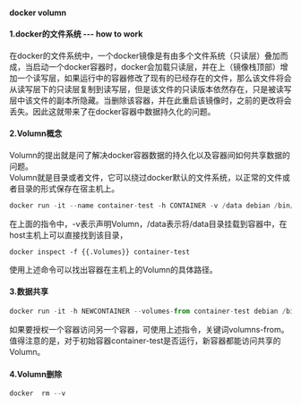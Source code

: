 #### docker volumn
#### 1.docker的文件系统 --- how to work
在docker的文件系统中，一个docker镜像是有由多个文件系统（只读层）叠加而成，当启动一个docker容器时，docker会加载只读层，并在上（镜像栈顶部）增加一个读写层，如果运行中的容器修改了现有的已经存在的文件，那么该文件将会从读写层下的只读层复制到读写层，但是该文件的只读版本依然存在，只是被读写层中该文件的副本所隐藏。当删除该容器，并在此重启该镜像时，之前的更改将会丢失。因此这就带来了在docker容器中数据持久化的问题。

#### 2.Volumn概念
Volumn的提出就是问了解决docker容器数据的持久化以及容器间如何共享数据的问题。<br/>
Volumn就是目录或者文件，它可以绕过docker默认的文件系统，以正常的文件或者目录的形式保存在宿主机上。<br/>
```javascript
docker run -it --name container-test -h CONTAINER -v /data debian /bin/bash
```
在上面的指令中，-v表示声明Volumn，/data表示将/data目录挂载到容器中，在host主机上可以直接找到该目录，
```javascipt
docker inspect -f {{.Volumes}} container-test
```
使用上述命令可以找出容器在主机上的Volumn的具体路径。

#### 3.数据共享
```javascript
docker run -it -h NEWCONTAINER --volumes-from container-test debian /bin/bash
```
如果要授权一个容器访问另一个容器，可使用上述指令，关键词volumns-from。<br/>
值得注意的是，对于初始容器container-test是否运行，新容器都能访问共享的Volumn。
#### 4.Volumn删除
```javascript
docker  rm --v
```
